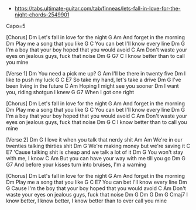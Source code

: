 
- https://tabs.ultimate-guitar.com/tab/finneas/lets-fall-in-love-for-the-night-chords-2549901



Capo=5

[Chorus]
               Dm
Let's fall in love for the night
        G                 Am
And forget in the morning
           Dm
Play me a song that you like
         G                    C
You can bet I'll know every line
      Dm                            G
I'm a boy that your boy hoped that you would avoid
        C                               Am
Don't waste your eyes on jealous guys, fuck that noise
Dm           G         G7       C
I know better than to call you mine
 
 
[Verse 1]
                   Dm
You need a pick me up?
G                         Am
 I'll be there in twenty five
                    Dm
I like to push my luck
G                                C   E7
 So take my hand, let's take a drive
                        Dm     G
I've been living in the future
                        C    Am
Hoping I might see you sooner
          Dm
I want you, riding shotgun I knew
                 G  G7
When I got one right
 
 
[Chorus]
               Dm
Let's fall in love for the night
        G                 Am
And forget in the morning
           Dm
Play me a song that you like
         G                    C
You can bet I'll know every line
      Dm                            G
I'm a boy that your boy hoped that you would avoid
        C                               Am
Don't waste your eyes on jealous guys, fuck that noise
Dm           G                    C
I know better than to call you mine
 
 
[Verse 2]
           Dm                          G
I love it when you talk that nerdy shit
                 Am                      Am
We're in our twenties talking thirties shit
               Dm                     G
We're making money but we're saving it
                          C                          E7
'Cause talking shit is cheap and we talk a lot of it
           Dm              G
You won't stay with me, I know
                       C                  Am
But you can have your way with me till you go
       Dm                                          G    G7
And before your kisses turn into bruises, I'm a warning
 
 
[Chorus]
               Dm
Let's fall in love for the night
        G                 Am
And forget in the morning
           Dm
Play me a song that you like
         G                    C   E7
You can bet I'll know every line
              Dm                            G
Cause I'm the boy that your boy hoped that you would avoid
        C                               Am
Don't waste your eyes on jealous guys, fuck that noise
Dm           G Dm           G  Dm           G                         Cmaj7
I know better, I know better, I know better than to ever call you mine
